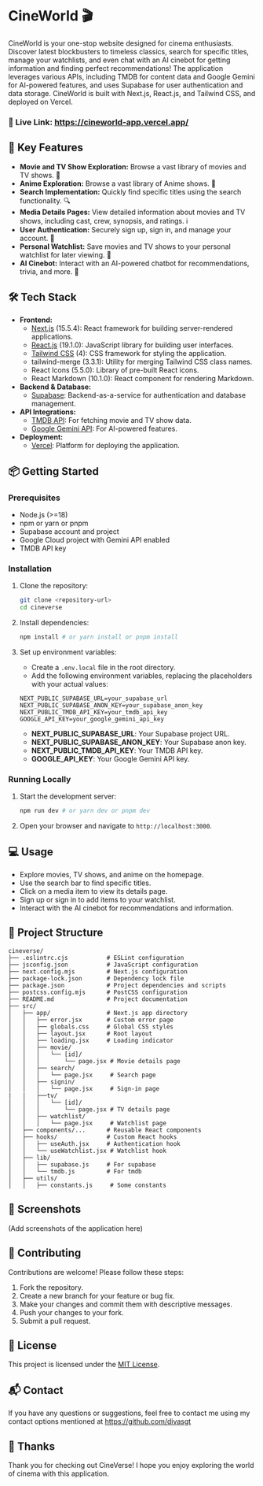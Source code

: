 # CineWorld 🎬

CineWorld is your one-stop website designed for cinema enthusiasts. Discover latest blockbusters to timeless classics, search for specific titles, manage your watchlists, and even chat with an AI cinebot for getting information and finding perfect recommendations!
The application leverages various APIs, including TMDB for content data and Google Gemini for AI-powered features, and uses Supabase for user authentication and data storage. CineWorld is built with Next.js, React.js, and Tailwind CSS, and deployed on Vercel.

### 🔗 Live Link: https://cineworld-app.vercel.app/


## 🚀 Key Features

- **Movie and TV Show Exploration:** Browse a vast library of movies and TV shows. 🍿
- **Anime Exploration:** Browse a vast library of Anime shows. 🌸
- **Search Implementation:** Quickly find specific titles using the search functionality. 🔍
- **Media Details Pages:** View detailed information about movies and TV shows, including cast, crew, synopsis, and ratings. ℹ️
- **User Authentication:** Securely sign up, sign in, and manage your account. 🔑
- **Personal Watchlist:** Save movies and TV shows to your personal watchlist for later viewing. 📝
- **AI Cinebot:** Interact with an AI-powered chatbot for recommendations, trivia, and more. 🤖

## 🛠️ Tech Stack

- **Frontend:**
    - [Next.js](https://nextjs.org/) (15.5.4): React framework for building server-rendered applications.
    - [React.js](https://react.dev/) (19.1.0): JavaScript library for building user interfaces.
    - [Tailwind CSS](https://tailwindcss.com/) (4): CSS framework for styling the application.
    - tailwind-merge (3.3.1): Utility for merging Tailwind CSS class names.
    - React Icons (5.5.0): Library of pre-built React icons.
    - React Markdown (10.1.0): React component for rendering Markdown.
- **Backend & Database:**
    - [Supabase](https://supabase.com): Backend-as-a-service for authentication and database management.
- **API Integrations:**
    - [TMDB API](https://www.themoviedb.org/documentation/api): For fetching movie and TV show data.
    - [Google Gemini API](https://ai.google.dev/): For AI-powered features.
- **Deployment:**
    - [Vercel](https://vercel.com/): Platform for deploying the application.

## 📦 Getting Started

### Prerequisites

- Node.js (>=18)
- npm or yarn or pnpm
- Supabase account and project
- Google Cloud project with Gemini API enabled
- TMDB API key

### Installation

1.  Clone the repository:

    ```bash
    git clone <repository-url>
    cd cineverse
    ```

2.  Install dependencies:

    ```bash
    npm install # or yarn install or pnpm install
    ```

3.  Set up environment variables:

    - Create a `.env.local` file in the root directory.
    - Add the following environment variables, replacing the placeholders with your actual values:

    ```
    NEXT_PUBLIC_SUPABASE_URL=your_supabase_url
    NEXT_PUBLIC_SUPABASE_ANON_KEY=your_supabase_anon_key
    NEXT_PUBLIC_TMDB_API_KEY=your_tmdb_api_key
    GOOGLE_API_KEY=your_google_gemini_api_key
    ```

    -   **NEXT_PUBLIC_SUPABASE_URL**: Your Supabase project URL.
    -   **NEXT_PUBLIC_SUPABASE_ANON_KEY**: Your Supabase anon key.
    -   **NEXT_PUBLIC_TMDB_API_KEY**: Your TMDB API key.
    -   **GOOGLE_API_KEY**: Your Google Gemini API key.

### Running Locally

1.  Start the development server:

    ```bash
    npm run dev # or yarn dev or pnpm dev
    ```

2.  Open your browser and navigate to `http://localhost:3000`.

## 💻 Usage

- Explore movies, TV shows, and anime on the homepage.
- Use the search bar to find specific titles.
- Click on a media item to view its details page.
- Sign up or sign in to add items to your watchlist.
- Interact with the AI cinebot for recommendations and information.

## 📂 Project Structure

```
cineverse/
├── .eslintrc.cjs           # ESLint configuration
├── jsconfig.json           # JavaScript configuration
├── next.config.mjs         # Next.js configuration
├── package-lock.json       # Dependency lock file
├── package.json            # Project dependencies and scripts
├── postcss.config.mjs      # PostCSS configuration
├── README.md               # Project documentation
├── src/
│   ├── app/                # Next.js app directory
│   │   ├── error.jsx       # Custom error page
│   │   ├── globals.css     # Global CSS styles
│   │   ├── layout.jsx      # Root layout
│   │   ├── loading.jsx     # Loading indicator
│   │   ├── movie/
│   │   │   └── [id]/
│   │   │       └── page.jsx # Movie details page
│   │   ├── search/
│   │   │   └── page.jsx     # Search page
│   │   ├── signin/
│   │   │   └── page.jsx     # Sign-in page
|   |   ├──tv/
│   │   │   └── [id]/
│   │   │       └── page.jsx # TV details page
│   │   ├── watchlist/
│   │   │   └── page.jsx     # Watchlist page
│   ├── components/...      # Reusable React components
│   ├── hooks/              # Custom React hooks
│   │   ├── useAuth.jsx     # Authentication hook
│   │   └── useWatchlist.jsx # Watchlist hook
│   ├── lib/
│   │   ├── supabase.js     # For supabase
│   │   └── tmdb.js         # For tmdb
│   ├── utils/
│   │   ├── constants.js     # Some constants
```

## 📸 Screenshots

(Add screenshots of the application here)

## 🤝 Contributing

Contributions are welcome! Please follow these steps:

1.  Fork the repository.
2.  Create a new branch for your feature or bug fix.
3.  Make your changes and commit them with descriptive messages.
4.  Push your changes to your fork.
5.  Submit a pull request.

## 📝 License

This project is licensed under the [MIT License](LICENSE).

## 📬 Contact

If you have any questions or suggestions, feel free to contact me using my contact options mentioned at https://github.com/divasgt

## 💖 Thanks

Thank you for checking out CineVerse! I hope you enjoy exploring the world of cinema with this application.
